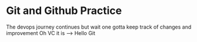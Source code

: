 # Git and Github Practice 

The devops journey continues but wait one gotta keep track of changes and improvement 
Oh VC it is --> Hello Git
